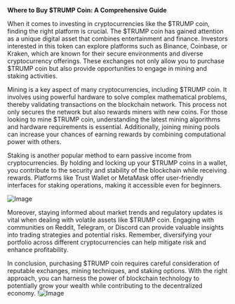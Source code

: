 **Where to Buy $TRUMP Coin: A Comprehensive Guide**

When it comes to investing in cryptocurrencies like the $TRUMP coin, finding the right platform is crucial. The $TRUMP coin has gained attention as a unique digital asset that combines entertainment and finance. Investors interested in this token can explore platforms such as Binance, Coinbase, or Kraken, which are known for their secure environments and diverse cryptocurrency offerings. These exchanges not only allow you to purchase $TRUMP coin but also provide opportunities to engage in mining and staking activities.

Mining is a key aspect of many cryptocurrencies, including $TRUMP coin. It involves using powerful hardware to solve complex mathematical problems, thereby validating transactions on the blockchain network. This process not only secures the network but also rewards miners with new coins. For those looking to mine $TRUMP coin, understanding the latest mining algorithms and hardware requirements is essential. Additionally, joining mining pools can increase your chances of earning rewards by combining computational power with others.

Staking is another popular method to earn passive income from cryptocurrencies. By holding and locking up your $TRUMP coins in a wallet, you contribute to the security and stability of the blockchain while receiving rewards. Platforms like Trust Wallet or MetaMask offer user-friendly interfaces for staking operations, making it accessible even for beginners.

![Image](https://github.com/user-attachments/assets/3be06921-4469-491d-bd37-5f14c53422b7)

Moreover, staying informed about market trends and regulatory updates is vital when dealing with volatile assets like $TRUMP coin. Engaging with communities on Reddit, Telegram, or Discord can provide valuable insights into trading strategies and potential risks. Remember, diversifying your portfolio across different cryptocurrencies can help mitigate risk and enhance profitability.

In conclusion, purchasing $TRUMP coin requires careful consideration of reputable exchanges, mining techniques, and staking options. With the right approach, you can harness the power of blockchain technology to potentially grow your wealth while contributing to the decentralized economy. !![Image](https://github.com/user-attachments/assets/3be06921-4469-491d-bd37-5f14c53422b7)